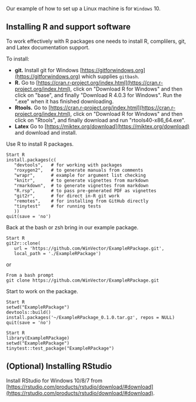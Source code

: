 
Our example of how to set up a Linux machine is for `Windows` 10.


## Installing R and support software

To work effectively with R packages one needs to install R, complilers, git, and Latex documentation support.

To install:

  * **git.** Install git for Windows [https://gitforwindows.org](https://gitforwindows.org) which supplies `gitbash`.
  * **R.** Go to [https://cran.r-project.org/index.html](https://cran.r-project.org/index.html), click on "Download R for Windows" and then click on "base", and finally "Download R 4.0.3 for Windows".  Run the ".exe" when it has finished downloading.
  * **Rtools.** Go to [https://cran.r-project.org/index.html](https://cran.r-project.org/index.html), click on "Download R for Windows" and then click on "Rtools", and finally download and run "rtools40-x86_64.exe".
  * **Latex** Go to [https://miktex.org/download](https://miktex.org/download) and download and install.

    
Use R to install R packages.

    Start R
    install.packages(c(
       "devtools",   # for working with packages
       "roxygen2",   # to generate manuals from comments
       "wrapr",      # example for argument list checking
       "knitr",      # to generate vignettes from markdown
       "rmarkdown",  # to generate vignettes from markdown
       "R.rsp",      # to pass pre-generated PDF as vignettes
       "git2r",      # for direct in-R git work
       "remotes",    # for installing from GitHub directly
       "tinytest"    # for running tests
       ))
    quit(save = 'no')


Back at the bash or zsh bring in our example package.

    Start R
    git2r::clone(
       url = 'https://github.com/WinVector/ExampleRPackage.git',
       local_path = './ExampleRPackage')

or

    From a bash prompt
    git clone https://github.com/WinVector/ExampleRPackage.git
    
Start to work on the package.

    Start R
    setwd("ExampleRPackage")
    devtools::build()
    install.packages('~/ExampleRPackage_0.1.0.tar.gz', repos = NULL)
    quit(save = 'no')
    
    Start R
    library(ExampleRPackage)
    setwd("ExampleRPackage")
    tinytest::test_package("ExampleRPackage")

## (Optional) Installing RStudio


Install RStudio for Windows 10/8/7 from [https://rstudio.com/products/rstudio/download/#download](https://rstudio.com/products/rstudio/download/#download).
